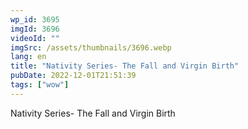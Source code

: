 ```yaml
---
wp_id: 3695
imgId: 3696
videoId: ""
imgSrc: /assets/thumbnails/3696.webp
lang: en
title: "Nativity Series- The Fall and Virgin Birth"
pubDate: 2022-12-01T21:51:39
tags: ["wow"]
---
```


<p>Nativity Series- The Fall and Virgin Birth</p>

